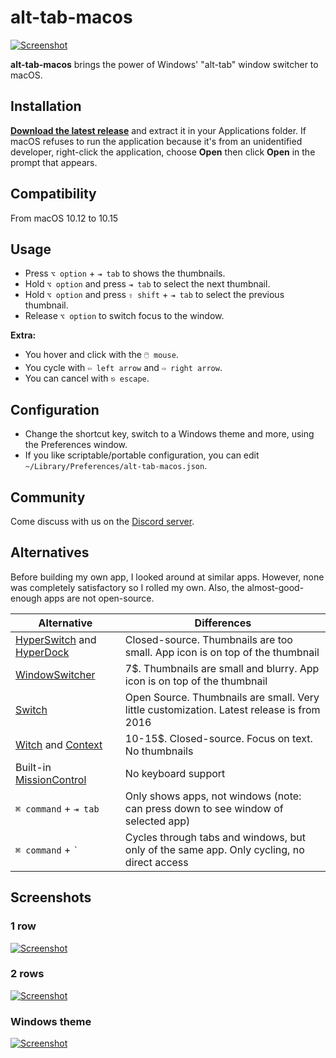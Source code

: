 # alt-tab-macos

[![Screenshot](docs/img/alt-tab-macos/frontpage.jpg)](docs/img/alt-tab-macos/frontpage.jpg)

**alt-tab-macos** brings the power of Windows' "alt-tab" window switcher to macOS.

## Installation

[**Download the latest release**](https://github.com/lwouis/alt-tab-macos/releases/latest)
and extract it in your Applications folder. If macOS refuses to run the application
because it's from an unidentified developer, right-click the application,
choose **Open** then click **Open** in the prompt that appears.

## Compatibility

From macOS 10.12 to 10.15

## Usage

* Press `⌥ option` + `⇥ tab` to shows the thumbnails.
* Hold `⌥ option` and press `⇥ tab` to select the next thumbnail.
* Hold `⌥ option` and press `⇧ shift` + `⇥ tab` to select the previous thumbnail.
* Release `⌥ option` to switch focus to the window.

**Extra:**

* You hover and click with the `🖱️ mouse`.
* You cycle with `⇦ left arrow` and `⇨ right arrow`.
* You can cancel with `⎋ escape`.

## Configuration

* Change the shortcut key, switch to a Windows theme and more, using the Preferences window.
* If you like scriptable/portable configuration, you can edit `~/Library/Preferences/alt-tab-macos.json`.

## Community

Come discuss with us on the [Discord server](https://discord.gg/mHvmcqT).

## Alternatives

Before building my own app, I looked around at similar apps. However, none was completely satisfactory so I rolled my own. Also, the almost-good-enough apps are not open-source.

| Alternative                                                                                 | Differences                                                                                                  |
|---------------------------------------------------------------------------------------------|--------------------------------------------------------------------------------------------------------------|
| [HyperSwitch](https://bahoom.com/hyperswitch) and [HyperDock](https://bahoom.com/hyperdock) | Closed-source. Thumbnails are too small. App icon is on top of the thumbnail                                 |
| [WindowSwitcher](https://www.noteifyapp.com/windowswitcher/)                                | 7$. Thumbnails are small and blurry. App icon is on top of the thumbnail                                     |
| [Switch](https://github.com/numist/Switch)                                                  | Open Source. Thumbnails are small. Very little customization. Latest release is from 2016                     |
| [Witch](https://manytricks.com/witch/) and [Context](https://contexts.co/)                  | 10-15$. Closed-source. Focus on text. No thumbnails                                                          |
| Built-in [MissionControl](https://en.wikipedia.org/wiki/Mission_Control_\(macOS\))          | No keyboard support                                                                                          |
| `⌘ command` + `⇥ tab`                                                                     | Only shows apps, not windows (note: can press down to see window of selected app)                            |
| `⌘ command` + `` ` ``                                                                      | Cycles through tabs and windows, but only of the same app. Only cycling, no direct access                    |

## Screenshots

### 1 row

[![Screenshot](docs/img/alt-tab-macos/1-row.jpg)](docs/img/alt-tab-macos/1-row.jpg)

### 2 rows

[![Screenshot](docs/img/alt-tab-macos/2-rows.jpg)](docs/img/alt-tab-macos/2-rows.jpg)

### Windows theme

[![Screenshot](docs/img/alt-tab-macos/windows-theme.jpg)](docs/img/alt-tab-macos/windows-theme.jpg)
